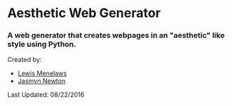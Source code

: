 # Aesthetic Web Generator

### A web generator that creates webpages in an "aesthetic" like style using Python.

Created by:

- [Lewis Menelaws](https://github.com/elebumm)
- [Jasmyn Newton](https://github.com/10gica1)

Last Updated: 08/22/2016